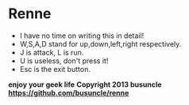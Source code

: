 Renne
=====

* I have no time on writing this in detail!
* W,S,A,D stand for up,down,left,right respectively.
* J is attack, L is run.
* U is useless, don't press it!
* Esc is the exit button.
  
__enjoy your geek life__ 
__Copyright 2013 busuncle__ 
__https://github.com/busuncle/renne__ 
